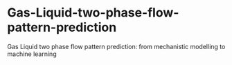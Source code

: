 # Gas-Liquid-two-phase-flow-pattern-prediction
Gas Liquid two phase flow pattern prediction: from mechanistic modelling to machine learning
